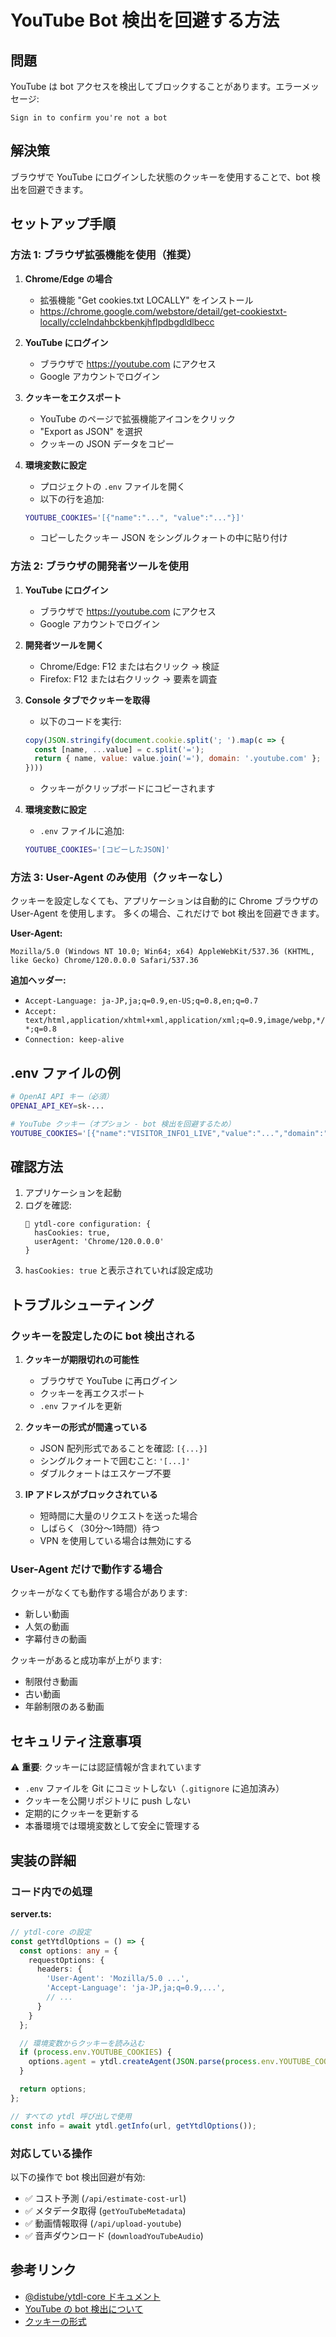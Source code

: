 # YouTube Bot 検出を回避する方法

## 問題

YouTube は bot アクセスを検出してブロックすることがあります。エラーメッセージ:
```
Sign in to confirm you're not a bot
```

## 解決策

ブラウザで YouTube にログインした状態のクッキーを使用することで、bot 検出を回避できます。

## セットアップ手順

### 方法 1: ブラウザ拡張機能を使用（推奨）

1. **Chrome/Edge の場合**
   - 拡張機能 "Get cookies.txt LOCALLY" をインストール
   - https://chrome.google.com/webstore/detail/get-cookiestxt-locally/cclelndahbckbenkjhflpdbgdldlbecc

2. **YouTube にログイン**
   - ブラウザで https://youtube.com にアクセス
   - Google アカウントでログイン

3. **クッキーをエクスポート**
   - YouTube のページで拡張機能アイコンをクリック
   - "Export as JSON" を選択
   - クッキーの JSON データをコピー

4. **環境変数に設定**
   - プロジェクトの `.env` ファイルを開く
   - 以下の行を追加:
   ```bash
   YOUTUBE_COOKIES='[{"name":"...", "value":"..."}]'
   ```
   - コピーしたクッキー JSON をシングルクォートの中に貼り付け

### 方法 2: ブラウザの開発者ツールを使用

1. **YouTube にログイン**
   - ブラウザで https://youtube.com にアクセス
   - Google アカウントでログイン

2. **開発者ツールを開く**
   - Chrome/Edge: F12 または右クリック → 検証
   - Firefox: F12 または右クリック → 要素を調査

3. **Console タブでクッキーを取得**
   - 以下のコードを実行:
   ```javascript
   copy(JSON.stringify(document.cookie.split('; ').map(c => {
     const [name, ...value] = c.split('=');
     return { name, value: value.join('='), domain: '.youtube.com' };
   })))
   ```
   - クッキーがクリップボードにコピーされます

4. **環境変数に設定**
   - `.env` ファイルに追加:
   ```bash
   YOUTUBE_COOKIES='[コピーしたJSON]'
   ```

### 方法 3: User-Agent のみ使用（クッキーなし）

クッキーを設定しなくても、アプリケーションは自動的に Chrome ブラウザの User-Agent を使用します。
多くの場合、これだけで bot 検出を回避できます。

**User-Agent:**
```
Mozilla/5.0 (Windows NT 10.0; Win64; x64) AppleWebKit/537.36 (KHTML, like Gecko) Chrome/120.0.0.0 Safari/537.36
```

**追加ヘッダー:**
- `Accept-Language: ja-JP,ja;q=0.9,en-US;q=0.8,en;q=0.7`
- `Accept: text/html,application/xhtml+xml,application/xml;q=0.9,image/webp,*/*;q=0.8`
- `Connection: keep-alive`

## .env ファイルの例

```bash
# OpenAI API キー（必須）
OPENAI_API_KEY=sk-...

# YouTube クッキー（オプション - bot 検出を回避するため）
YOUTUBE_COOKIES='[{"name":"VISITOR_INFO1_LIVE","value":"...","domain":".youtube.com"},{"name":"CONSENT","value":"...","domain":".youtube.com"}]'
```

## 確認方法

1. アプリケーションを起動
2. ログを確認:
   ```
   🎥 ytdl-core configuration: {
     hasCookies: true,
     userAgent: 'Chrome/120.0.0.0'
   }
   ```
3. `hasCookies: true` と表示されていれば設定成功

## トラブルシューティング

### クッキーを設定したのに bot 検出される

1. **クッキーが期限切れの可能性**
   - ブラウザで YouTube に再ログイン
   - クッキーを再エクスポート
   - `.env` ファイルを更新

2. **クッキーの形式が間違っている**
   - JSON 配列形式であることを確認: `[{...}]`
   - シングルクォートで囲むこと: `'[...]'`
   - ダブルクォートはエスケープ不要

3. **IP アドレスがブロックされている**
   - 短時間に大量のリクエストを送った場合
   - しばらく（30分〜1時間）待つ
   - VPN を使用している場合は無効にする

### User-Agent だけで動作する場合

クッキーがなくても動作する場合があります:
- 新しい動画
- 人気の動画
- 字幕付きの動画

クッキーがあると成功率が上がります:
- 制限付き動画
- 古い動画
- 年齢制限のある動画

## セキュリティ注意事項

⚠️ **重要**: クッキーには認証情報が含まれています

- `.env` ファイルを Git にコミットしない（`.gitignore` に追加済み）
- クッキーを公開リポジトリに push しない
- 定期的にクッキーを更新する
- 本番環境では環境変数として安全に管理する

## 実装の詳細

### コード内での処理

**server.ts:**
```typescript
// ytdl-core の設定
const getYtdlOptions = () => {
  const options: any = {
    requestOptions: {
      headers: {
        'User-Agent': 'Mozilla/5.0 ...',
        'Accept-Language': 'ja-JP,ja;q=0.9,...',
        // ...
      }
    }
  };

  // 環境変数からクッキーを読み込む
  if (process.env.YOUTUBE_COOKIES) {
    options.agent = ytdl.createAgent(JSON.parse(process.env.YOUTUBE_COOKIES));
  }

  return options;
};

// すべての ytdl 呼び出しで使用
const info = await ytdl.getInfo(url, getYtdlOptions());
```

### 対応している操作

以下の操作で bot 検出回避が有効:
- ✅ コスト予測 (`/api/estimate-cost-url`)
- ✅ メタデータ取得 (`getYouTubeMetadata`)
- ✅ 動画情報取得 (`/api/upload-youtube`)
- ✅ 音声ダウンロード (`downloadYouTubeAudio`)

## 参考リンク

- [@distube/ytdl-core ドキュメント](https://github.com/distubejs/ytdl-core)
- [YouTube の bot 検出について](https://github.com/distubejs/ytdl-core#does-ytdl-core-work-with-live-videos)
- [クッキーの形式](https://github.com/distubejs/ytdl-core#cookie-support)
